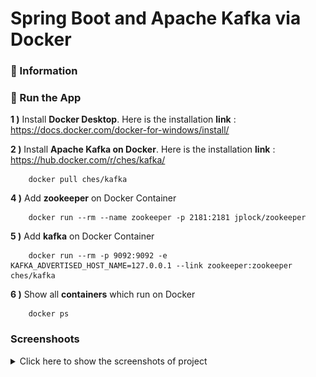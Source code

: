 # Spring Boot and Apache Kafka via Docker

### 📖 Information

### 🔨 Run the App

<b>1 )</b> Install <b>Docker Desktop</b>. Here is the installation <b>link</b> : https://docs.docker.com/docker-for-windows/install/

<b>2 )</b> Install <b>Apache Kafka on Docker</b>. Here is the installation <b>link</b> : https://hub.docker.com/r/ches/kafka/
```
    docker pull ches/kafka
```

<b>4 )</b> Add <b>zookeeper</b> on Docker Container
```
    docker run --rm --name zookeeper -p 2181:2181 jplock/zookeeper 
```
<b>5 )</b> Add <b>kafka</b> on Docker Container
```
    docker run --rm -p 9092:9092 -e KAFKA_ADVERTISED_HOST_NAME=127.0.0.1 --link zookeeper:zookeeper ches/kafka
```
<b>6 )</b> Show all <b>containers</b> which run on Docker
```
    docker ps 
```

### Screenshoots

<details>
<summary>Click here to show the screenshots of project</summary>
    <p> Figure 1 </p>
    <img width="800" height="400" src ="docker_images\0.PNG">
    <p> Figure 2 </p>
    <img width="1000" height="400" src ="docker_images\1.PNG">
    <p> Figure 3 </p>
    <img width="1000" height="400" src ="docker_images\2.PNG">
    <p> Figure 4 </p>
    <img width="1000" height="400" src ="docker_images\3.PNG">
    <p> Figure 5 </p>
    <img width="1000" height="400" src ="docker_images\4.PNG">
    <p> Figure 6 </p>
    <img width="1000" height="400" src ="docker_images\5.PNG">
    <p> Figure 7 </p>
    <img width="1000" height="400" src ="docker_images\6.PNG">
    <p> Figure 8 </p>
    <img width="1000" height="400" src ="docker_images\7.PNG">
    <p> Figure 9 </p>
    <img width="1000" height="400" src ="docker_images\8.PNG">
    <p> Figure 10 </p>
    <img width="1000" height="400" src ="docker_images\9.PNG">
</details>